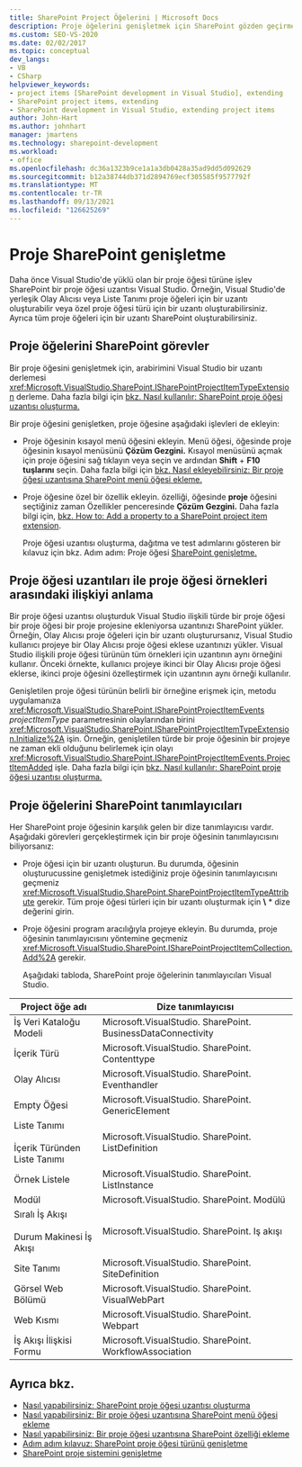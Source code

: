 ```yaml
---
title: SharePoint Project Öğelerini | Microsoft Docs
description: Proje öğelerini genişletmek için SharePoint gözden geçirme. Proje öğesi uzantılarının ve proje öğesi örneklerinin nasıl ilişkili olduğunu anlama.
ms.custom: SEO-VS-2020
ms.date: 02/02/2017
ms.topic: conceptual
dev_langs:
- VB
- CSharp
helpviewer_keywords:
- project items [SharePoint development in Visual Studio], extending
- SharePoint project items, extending
- SharePoint development in Visual Studio, extending project items
author: John-Hart
ms.author: johnhart
manager: jmartens
ms.technology: sharepoint-development
ms.workload:
- office
ms.openlocfilehash: dc36a1323b9ce1a1a3db0428a35ad9dd5d092629
ms.sourcegitcommit: b12a38744db371d2894769ecf305585f9577792f
ms.translationtype: MT
ms.contentlocale: tr-TR
ms.lasthandoff: 09/13/2021
ms.locfileid: "126625269"
---
```

# <a name="extend-sharepoint-project-items"></a>Proje SharePoint genişletme
  Daha önce Visual Studio'de yüklü olan bir proje öğesi türüne işlev SharePoint bir proje öğesi uzantısı Visual Studio. Örneğin, Visual Studio'de yerleşik Olay Alıcısı  veya  Liste Tanımı proje öğeleri için bir uzantı oluşturabilir veya özel proje öğesi türü için bir uzantı oluşturabilirsiniz. Ayrıca tüm proje öğeleri için bir uzantı SharePoint oluşturabilirsiniz.

## <a name="tasks-for-extending-sharepoint-project-items"></a>Proje öğelerini SharePoint görevler
 Bir proje öğesini genişletmek için, arabirimini Visual Studio bir uzantı derlemesi <xref:Microsoft.VisualStudio.SharePoint.ISharePointProjectItemTypeExtension> derleme. Daha fazla bilgi için [bkz. Nasıl kullanılır: SharePoint proje öğesi uzantısı oluşturma.](../sharepoint/how-to-create-a-sharepoint-project-item-extension.md)

 Bir proje öğesini genişletken, proje öğesine aşağıdaki işlevleri de ekleyin:

- Proje öğesinin kısayol menü öğesini ekleyin. Menü öğesi, öğesinde proje öğesinin kısayol menüsünü **Çözüm Gezgini.** Kısayol menüsünü açmak için proje öğesini sağ tıklayın veya seçin ve ardından **Shift** + **F10 tuşlarını** seçin. Daha fazla bilgi için [bkz. Nasıl ekleyebilirsiniz: Bir proje öğesi uzantısına SharePoint menü öğesi ekleme.](../sharepoint/how-to-add-a-shortcut-menu-item-to-a-sharepoint-project-item-extension.md)

- Proje öğesine özel bir özellik ekleyin. özelliği, öğesinde **proje** öğesini seçtiğiniz zaman Özellikler penceresinde **Çözüm Gezgini.** Daha fazla bilgi için, [bkz. How to: Add a property to a SharePoint project item extension](../sharepoint/how-to-add-a-property-to-a-sharepoint-project-item-extension.md).

  Proje öğesi uzantısı oluşturma, dağıtma ve test adımlarını gösteren bir kılavuz için bkz. Adım adım: Proje öğesi [SharePoint genişletme.](../sharepoint/walkthrough-extending-a-sharepoint-project-item-type.md)

## <a name="understand-the-relationship-between-project-item-extensions-and-project-item-instances"></a>Proje öğesi uzantıları ile proje öğesi örnekleri arasındaki ilişkiyi anlama
 Bir proje öğesi uzantısı oluşturduk Visual Studio ilişkili türde bir proje öğesi bir proje öğesi bir proje projesine ekleniyorsa uzantınızı SharePoint yükler. Örneğin, Olay Alıcısı proje  öğeleri için bir uzantı oluşturursanız, Visual Studio kullanıcı  projeye bir Olay Alıcısı proje öğesi eklese uzantınızı yükler. Visual Studio ilişkili proje öğesi türünün tüm örnekleri için uzantının aynı örneğini kullanır. Önceki örnekte, kullanıcı projeye ikinci  bir Olay Alıcısı proje öğesi eklerse, ikinci proje öğesini özelleştirmek için uzantının aynı örneği kullanılır.

 Genişletilen proje öğesi türünün belirli bir örneğine erişmek için, metodu uygulamanıza <xref:Microsoft.VisualStudio.SharePoint.ISharePointProjectItemEvents> *projectItemType* parametresinin olaylarından birini <xref:Microsoft.VisualStudio.SharePoint.ISharePointProjectItemTypeExtension.Initialize%2A> işin. Örneğin, genişletilen türde bir proje öğesinin bir projeye ne zaman ekli olduğunu belirlemek için olayı <xref:Microsoft.VisualStudio.SharePoint.ISharePointProjectItemEvents.ProjectItemAdded> işle. Daha fazla bilgi için [bkz. Nasıl kullanılır: SharePoint proje öğesi uzantısı oluşturma.](../sharepoint/how-to-create-a-sharepoint-project-item-extension.md)

## <a name="identifiers-for-sharepoint-project-items"></a>Proje öğelerini SharePoint tanımlayıcıları
 Her SharePoint proje öğesinin karşılık gelen bir dize tanımlayıcısı vardır. Aşağıdaki görevleri gerçekleştirmek için bir proje öğesinin tanımlayıcısını biliyorsanız:

- Proje öğesi için bir uzantı oluşturun. Bu durumda, öğesinin oluşturucussine genişletmek istediğiniz proje öğesinin tanımlayıcısını geçmeniz <xref:Microsoft.VisualStudio.SharePoint.SharePointProjectItemTypeAttribute> gerekir. Tüm proje öğesi türleri için bir uzantı oluşturmak için **\\** * dize değerini girin.

- Proje öğesini program aracılığıyla projeye ekleyin. Bu durumda, proje öğesinin tanımlayıcısını yöntemine geçmeniz <xref:Microsoft.VisualStudio.SharePoint.ISharePointProjectItemCollection.Add%2A> gerekir.

  Aşağıdaki tabloda, SharePoint proje öğelerinin tanımlayıcıları Visual Studio.

|Project öğe adı|Dize tanımlayıcısı|
|-----------------------|-----------------------|
|İş Veri Kataloğu Modeli|Microsoft.VisualStudio. SharePoint. BusinessDataConnectivity|
|İçerik Türü|Microsoft.VisualStudio. SharePoint. Contenttype|
|Olay Alıcısı|Microsoft.VisualStudio. SharePoint. Eventhandler|
|Empty Öğesi|Microsoft.VisualStudio. SharePoint. GenericElement|
|Liste Tanımı<br /><br /> İçerik Türünden Liste Tanımı|Microsoft.VisualStudio. SharePoint. ListDefinition|
|Örnek Listele|Microsoft.VisualStudio. SharePoint. ListInstance|
|Modül|Microsoft.VisualStudio. SharePoint. Modülü|
|Sıralı İş Akışı<br /><br /> Durum Makinesi İş Akışı|Microsoft.VisualStudio. SharePoint. Iş akışı|
|Site Tanımı|Microsoft.VisualStudio. SharePoint. SiteDefinition|
|Görsel Web Bölümü|Microsoft.VisualStudio. SharePoint. VisualWebPart|
|Web Kısmı|Microsoft.VisualStudio. SharePoint. Webpart|
|İş Akışı İlişkisi Formu|Microsoft.VisualStudio. SharePoint. WorkflowAssociation|

## <a name="see-also"></a>Ayrıca bkz.
- [Nasıl yapabilirsiniz: SharePoint proje öğesi uzantısı oluşturma](../sharepoint/how-to-create-a-sharepoint-project-item-extension.md)
- [Nasıl yapabilirsiniz: Bir proje öğesi uzantısına SharePoint menü öğesi ekleme](../sharepoint/how-to-add-a-shortcut-menu-item-to-a-sharepoint-project-item-extension.md)
- [Nasıl yapabilirsiniz: Bir proje öğesi uzantısına SharePoint özelliği ekleme](../sharepoint/how-to-add-a-property-to-a-sharepoint-project-item-extension.md)
- [Adım adım kılavuz: SharePoint proje öğesi türünü genişletme](../sharepoint/walkthrough-extending-a-sharepoint-project-item-type.md)
- [SharePoint proje sistemini genişletme](../sharepoint/extending-the-sharepoint-project-system.md)
